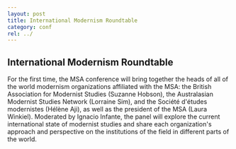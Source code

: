 ```yaml
---
layout: post
title: International Modernism Roundtable
category: conf
rel: ../
---
```


## International Modernism Roundtable

For the first time, the MSA conference will bring together the heads of all of the world modernism organizations affiliated with the MSA: the British Association for Modernist Studies (Suzanne Hobson), the Australasian Modernist Studies Network (Lorraine Sim), and the Société d'études modernistes (Hélène Aji), as well as the president of the MSA (Laura Winkiel).  Moderated by Ignacio Infante, the panel will explore the current international state of modernist studies and share each organization's approach and perspective on the institutions of the field in different parts of the world.